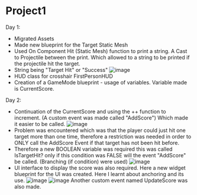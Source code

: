 # Project1

Day 1:

- Migrated Assets
- Made new blueprint for the Target Static Mesh
- Used On Component Hit (Static Mesh) function to print a string. A Cast to Projectile between the print. Which allowed to a string
  to be printed if the projectile hit the target.
- String being "Target Hit" or "Success"
  ![image](https://github.com/user-attachments/assets/3dd756e6-8214-416f-ae98-125d2d33d0e6)
- HUD class for crosshair FirstPersonHUD
- Creation of a GameMode blueprint - usage of variables. Variable made is CurrentScore.

Day 2:

- Continuation of the CurrentScore and using the ++ function to increment. (A custom event was made called "AddScore") Which made it
easier to be called.
![image](https://github.com/user-attachments/assets/88a9c608-781d-4c4b-83bf-8a161c4fa234)
- Problem was encountered which was that the player could just hit one target more than one time, therefore a restriction
was needed in order to ONLY call the AddScore Event if that target has not been hit before.
- Therefore a new BOOLEAN variable was required this was called IsTargetHit? only if this condition was FALSE
will the event "AddScore" be called. (Branching (if condition) were used)
![image](https://github.com/user-attachments/assets/531450ba-e21e-4f82-87f8-9eb302b4c7df)
- UI interface to display the score was also required. Here a new widget blueprint for the UI was created.
Here I learnt about anchoring and its use.
![image](https://github.com/user-attachments/assets/e535913b-1649-43d9-97fd-f3c53a412539)
![image](https://github.com/user-attachments/assets/41e600a5-53a1-426d-9fa6-5f8c8e3bf9fb)
Another custom event named UpdateScore was also made.



